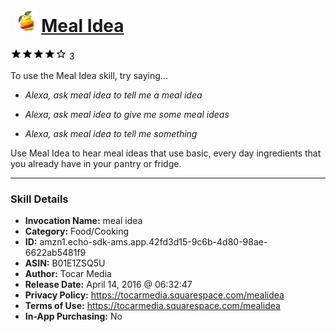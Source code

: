 # &nbsp;<img src="skill_icon" alt="Meal Idea icon" width="36"> [Meal Idea](http://alexa.amazon.com/#skills/amzn1.echo-sdk-ams.app.42fd3d15-9c6b-4d80-98ae-6622ab5481f9)
![4 stars](../../images/ic_star_black_18dp_1x.png)![4 stars](../../images/ic_star_black_18dp_1x.png)![4 stars](../../images/ic_star_black_18dp_1x.png)![4 stars](../../images/ic_star_black_18dp_1x.png)![4 stars](../../images/ic_star_border_black_18dp_1x.png) 3

To use the Meal Idea skill, try saying...

* *Alexa, ask meal idea to tell me a meal idea*

* *Alexa, ask meal idea to give me some meal ideas*

* *Alexa, ask meal idea to tell me something*

Use Meal Idea to hear meal ideas that use basic, every day ingredients that you already have in your pantry or fridge.

***

### Skill Details

* **Invocation Name:** meal idea
* **Category:** Food/Cooking
* **ID:** amzn1.echo-sdk-ams.app.42fd3d15-9c6b-4d80-98ae-6622ab5481f9
* **ASIN:** B01E1ZSQ5U
* **Author:** Tocar Media
* **Release Date:** April 14, 2016 @ 06:32:47
* **Privacy Policy:** https://tocarmedia.squarespace.com/mealidea
* **Terms of Use:** https://tocarmedia.squarespace.com/mealidea
* **In-App Purchasing:** No
